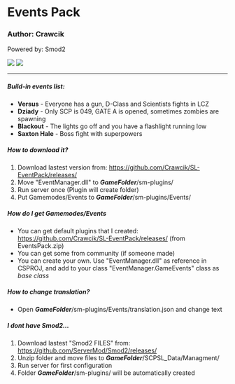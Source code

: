# Events Pack

### Author: Crawcik
Powered by: Smod2

![](https://img.shields.io/github/release/Crawcik/SL-EventPack) ![](https://img.shields.io/github/license/Crawcik/SL-EventPack)

------------

##### Build-in events list:
- **Versus** - Everyone has a gun, D-Class and Scientists fights in LCZ
- **Dziady** - Only SCP is 049, GATE A is opened, sometimes zombies are spawning
- **Blackout** - The lights go off and you have a flashlight running low
- **Saxton Hale** - Boss fight with superpowers

##### How to download it?
1. Download lastest version from: https://github.com/Crawcik/SL-EventPack/releases/
2. Move "EventManager.dll" to ***GameFolder***/sm-plugins/
3. Run server once (Plugin will create folder)
4. Put Gamemodes/Events to ***GameFolder***/sm-plugins/Events/

##### How do I get Gamemodes/Events
- You can get default plugins that I created: https://github.com/Crawcik/SL-EventPack/releases/ (from EventsPack.zip)
- You can get some from community (if someone made)
- You can create your own. Use "EventManager.dll" as reference in CSPROJ, and add to your class "EventManager.GameEvents" class as *base class*

##### How to change translation?
- Open ***GameFolder***/sm-plugins/Events/translation.json and change text

##### I dont have Smod2...
1. Download lastest "Smod2 FILES" from: https://github.com/ServerMod/Smod2/releases/
2. Unzip folder and move files to ***GameFolder***/SCPSL_Data/Managment/
3. Run server for first configuration
4. Folder ***GameFolder***/sm-plugins/ will be automatically created
